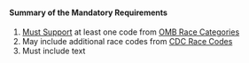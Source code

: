 #### Summary of the Mandatory Requirements

1.   [Must Support](guidance.html#must-support) at least one code from [OMB Race Categories](ValueSet-omb-race-category.html)
1.  May include additional race codes from [CDC Race Codes](ValueSet-detailed-race.html)
1.   Must include text
